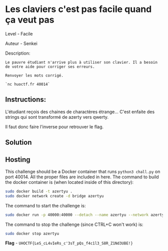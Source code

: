# Les claviers c'est pas facile quand ça veut pas

Level - Facile

Auteur - Senkei

Description:
```
Le pauvre étudiant n'arrive plus à utiliser son clavier. Il a besoin de votre aide pour corriger ses erreurs.

Renvoyer les mots corrigé.

`nc huoctf.fr 40014`
```

## Instructions:

L'étudiant reçois des chaines de charactères étrange...
C'est enfaite des strings qui sont transformé de azerty vers qwerty.

Il faut donc faire l'inverse pour retrouver le flag.


## Solution


## Hosting
This challenge should be a Docker container that runs `python3 chall.py` on port 40014. All the proper files are included in here. The command to build the docker container is (when located inside of this directory):

```bash
sudo docker build -t azertyu .
sudo docker network create -d bridge azertyu
```

The command to start the challenge is:

```bash
sudo docker run -p 40000:40000 --detach --name azertyu --network azertyu azertyu:latest
```

The command to stop the challenge (since CTRL+C won't work) is:

```bash
sudo docker stop azertyu
```


**Flag** - `UHOCTF{LeS_cL4vIeRs_c'3sT_pQs_f4c1l3_S8R_Z1Nd3UBE!}`
